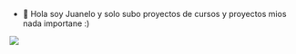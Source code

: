 - 👋 Hola soy Juanelo y solo subo proyectos de cursos y proyectos mios nada importane :) 
<img src='https://media3.giphy.com/media/oCz7ETJoST0Vi2GwBz/giphy.gif'>

<!---
Juanelo53/Juanelo53 is a ✨ special ✨ repository because its `README.md` (this file) appears on your GitHub profile.
You can click the Preview link to take a look at your changes.
--->
